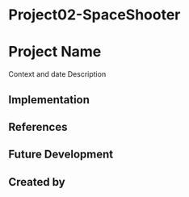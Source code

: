 # Project02-SpaceShooter

# Project Name
Context and date
Description
## Implementation
## References
## Future Development
## Created by

